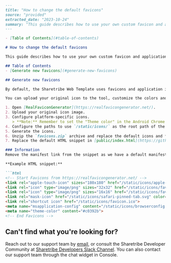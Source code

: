 ```markdown
---
title: "How to change the default favicons"
source: "provided"
extracted_date: "2023-10-24"
summary: "This guide describes how to use your own custom favicon and application icons in the Sharetribe Web Template."
---

- [Table of Contents](#table-of-contents)

# How to change the default favicons

This guide describes how to use your own custom favicon and application icons in the Sharetribe Web Template.

## Table of Contents
- [Generate new favicons](#generate-new-favicons)

## Generate new favicons

By default, the Sharetribe Web Template uses favicons and application icons generated through Console. You can also use [RealFaviconGenerator](https://realfavicongenerator.net/) to generate your own set of favicons, if necessary.

You can upload your original icon to the tool, customize the colors and themes, and download a generated set of icons and an HTML snippet to point to those images.

1. Open [RealFaviconGenerator](https://realfavicongenerator.net/).
2. Upload your original icon image.
3. Configure platform-specific icons.
   > **Note:** Remember to set the "Theme color" in the Android Chrome section.
4. Configure the paths to use `/static/icons/` as the root path of the icons.
5. Generate the icons.
6. Unzip the `favicons.zip` archive and replace the default icons and files in [public/static/icons/](https://github.com/sharetribe/web-template/tree/main/public/static/icons) with the new icons.
7. Replace the default HTML snippet in [public/index.html](https://github.com/sharetribe/web-template/blob/main/public/index.html) with the snippet from the generator.

### Information
Remove the manifest link from the snippet as we have a default manifest with extra data compared to the generated one. You can edit the default file as you wish.

**Example HTML snippet:**

```html
<!-- Start Favicons from https://realfavicongenerator.net/ -->
<link rel="apple-touch-icon" sizes="180x180" href="/static/icons/apple-touch-icon.png">
<link rel="icon" type="image/png" sizes="32x32" href="/static/icons/favicon-32x32.png">
<link rel="icon" type="image/png" sizes="16x16" href="/static/icons/favicon-16x16.png">
<link rel="mask-icon" href="/static/icons/safari-pinned-tab.svg" color="#c0392b">
<link rel="shortcut icon" href="/static/icons/favicon.ico">
<meta name="msapplication-config" content="/static/icons/browserconfig.xml">
<meta name="theme-color" content="#c0392b">
<!-- End Favicons -->
```

## Can't find what you're looking for?
Reach out to our support team by [email](mailto:hello@sharetribe.com), or consult the Sharetribe Developer Community at [Sharetribe Developers Slack Channel](https://www.sharetribe.com/dev-slack). You can also contact our support team through the chat widget in Console.
```